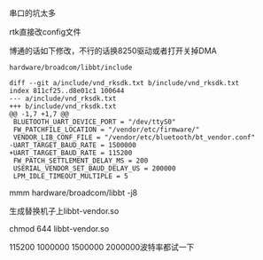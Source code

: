 串口的坑太多

rtk直接改config文件


博通的话如下修改，不行的话换8250驱动或者打开关掉DMA

```
hardware/broadcom/libbt/include

diff --git a/include/vnd_rksdk.txt b/include/vnd_rksdk.txt
index 811cf25..d8e01c1 100644
--- a/include/vnd_rksdk.txt
+++ b/include/vnd_rksdk.txt
@@ -1,7 +1,7 @@
 BLUETOOTH_UART_DEVICE_PORT = "/dev/ttyS0"
 FW_PATCHFILE_LOCATION = "/vendor/etc/firmware/"
 VENDOR_LIB_CONF_FILE = "/vendor/etc/bluetooth/bt_vendor.conf"
-UART_TARGET_BAUD_RATE = 1500000
+UART_TARGET_BAUD_RATE = 115200
 FW_PATCH_SETTLEMENT_DELAY_MS = 200
 USERIAL_VENDOR_SET_BAUD_DELAY_US = 200000
 LPM_IDLE_TIMEOUT_MULTIPLE = 5

```
mmm hardware/broadcom/libbt -j8

生成替换机子上libbt-vendor.so

chmod 644 libbt-vendor.so

115200 1000000 1500000 2000000波特率都试一下
